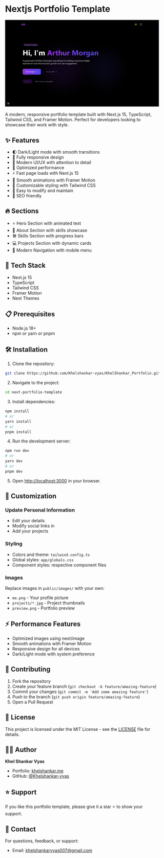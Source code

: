 
# Nextjs Portfolio Template

![Portfolio Preview](https://github.com/Khelshankar-vyas/KhelShankar_Portfolio/blob/master/public/Images/Preview.png)


A modern, responsive portfolio template built with Next.js 15, TypeScript, Tailwind CSS, and Framer Motion. Perfect for developers looking to showcase their work with style.

## ✨ Features

- 🌓 Dark/Light mode with smooth transitions
- 📱 Fully responsive design
- 🎯 Modern UI/UX with attention to detail
- 🚀 Optimized performance
- ⚡ Fast page loads with Next.js 15
- 💫 Smooth animations with Framer Motion
- 🎨 Customizable styling with Tailwind CSS
- 📝 Easy to modify and maintain
- 🌟 SEO friendly

## 🔥 Sections

- ⭐ Hero Section with animated text
- 👤 About Section with skills showcase
- 🛠️ Skills Section with progress bars
- 💻 Projects Section with dynamic cards
- 🎨 Modern Navigation with mobile menu

## 🚀 Tech Stack

- Next.js 15
- TypeScript
- Tailwind CSS
- Framer Motion
- Next Themes

## 📋 Prerequisites

- Node.js 18+ 
- npm or yarn or pnpm

## 🛠️ Installation

1. Clone the repository:
```bash
git clone https://github.com/Khelshankar-vyas/KhelShankar_Portfolio.git
```

2. Navigate to the project:
```bash
cd next-portfolio-template
```

3. Install dependencies:
```bash
npm install
# or
yarn install
# or
pnpm install
```

4. Run the development server:
```bash
npm run dev
# or
yarn dev
# or
pnpm dev
```

5. Open [http://localhost:3000](http://localhost:3000) in your browser.

## 🎨 Customization

### Update Personal Information

- Edit your details
- Modify social links in
- Add your projects

### Styling

- Colors and theme: `tailwind.config.ts`
- Global styles: `app/globals.css`
- Component styles: respective component files

### Images

Replace images in `public/images/` with your own:
- `me.png` - Your profile picture
- `projects/*.jpg` - Project thumbnails
- `preview.png` - Portfolio preview

## ⚡ Performance Features

- Optimized images using next/image
- Smooth animations with Framer Motion
- Responsive design for all devices
- Dark/Light mode with system preference

## 🤝 Contributing

1. Fork the repository
2. Create your feature branch (`git checkout -b feature/amazing-feature`)
3. Commit your changes (`git commit -m 'Add some amazing feature'`)
4. Push to the branch (`git push origin feature/amazing-feature`)
5. Open a Pull Request

## 📄 License

This project is licensed under the MIT License - see the [LICENSE](LICENSE) file for details.

## 👨‍💻 Author

**Khel Shankar Vyas**
- Portfolio: [khelshankar.me](https://khelshankar.me)
- GitHub: [@Khelshankar-vyas](https://github.com/Khelshankar-vyas/KhelShankar_Portfolio.git)

## ⭐ Support

If you like this portfolio template, please give it a star ⭐️ to show your support.

## 📧 Contact

For questions, feedback, or support:
- Email: [khelshankarvyas007@gmail.com](mailto:khelshankarvyas007@gmail.com)
